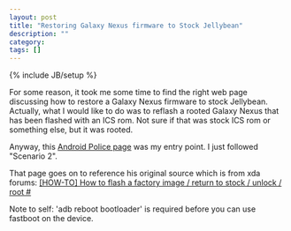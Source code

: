 ```yaml
---
layout: post
title: "Restoring Galaxy Nexus firmware to Stock Jellybean"
description: ""
category:
tags: []
---
```

{% include JB/setup %}

For some reason, it took me some time to find the right web page discussing how to restore a Galaxy Nexus firmware to stock Jellybean.
Actually, what I would like to do was to reflash a rooted Galaxy Nexus that has been flashed with an ICS rom.
Not sure if that was stock ICS rom or something else, but it was rooted.

Anyway, this [Android Police page](http://www.androidpolice.com/2013/07/26/how-to-flash-your-galaxy-nexus-takju-or-yakju-to-android-4-3-jwr66v-and-root-it-right-now/) was my entry point.
I just followed "Scenario 2".

That page goes on to reference his original source which is from xda forums: [\[HOW-TO\] How to flash a factory image / return to stock / unlock / root #](http://forum.xda-developers.com/showpost.php?p=34552123&postcount=1)

Note to self: 'adb reboot bootloader' is required before you can use fastboot on the device.


